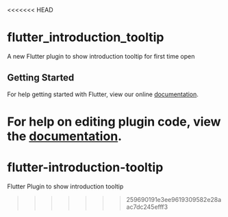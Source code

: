 <<<<<<< HEAD
# flutter_introduction_tooltip

A new Flutter plugin to show introduction tooltip for first time open

## Getting Started

For help getting started with Flutter, view our online
[documentation](https://flutter.io/).

For help on editing plugin code, view the [documentation](https://flutter.io/developing-packages/#edit-plugin-package).
=======
# flutter-introduction-tooltip
Flutter Plugin to show introduction tooltip
>>>>>>> 259690191e3ee9619309582e28aac7dc245efff3
